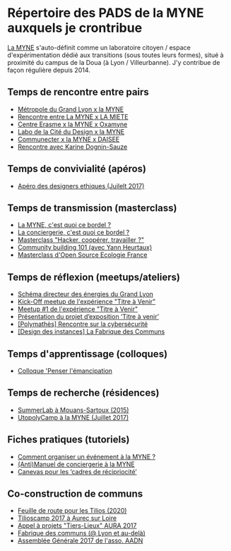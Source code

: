 # Répertoire des PADS de la MYNE auxquels je crontribue

[La MYNE]( http://lamyne.org) s'auto-définit comme un laboratoire citoyen / espace d'expérimentation dédié aux transitions (sous toutes leurs formes), situé à proximité du campus de la Doua (à Lyon / Villeurbanne). J'y contribue de façon régulière depuis 2014. 

## Temps de rencontre entre pairs
* [Métropole du Grand Lyon x la MYNE](https://pad.lamyne.org/s/SkQXjMEq-)
* [Rencontre entre La MYNE x LA MIETE](https://pad.lamyne.org/s/BJ5ZQn78Z)
* [Centre Erasme x la MYNE x Oxamyne](https://pad.lamyne.org/s/SJngwjQSb)
* [Labo de la Cité du Design x la MYNE](https://annuel2.framapad.org/p/myne-cite-design)
* [Communecter x la MYNE x DAISEE](https://pad.lamyne.org/s/SJmHZJYN-)
* [Rencontre avec Karine Dognin-Sauze](https://github.com/nicolasloubet/Compte-rendus/blob/master/Articles/Maker-Lyon-MYNE.md)

## Temps de convivialité (apéros)
* [Apéro des designers ethiques (Juilelt 2017)](https://pad.lamyne.org/s/Bk2-qDcBW)

## Temps de transmission (masterclass)
* [La MYNE, c'est quoi ce bordel ?](https://pad.lamyne.org/s/By6Rq42GW)
* [La conciergerie, c'est quoi ce bordel ?](https://pad.lamyne.org/s/r1LL3wSmZ)
* [Masterclass "Hacker, coopérer, travailler ?"](https://github.com/nicolasloubet/Compte-rendus/blob/master/Articles/lamyne_masterclass_lallemant_bureau.md)
* [Community building 101 (avec Yann Heurtaux)](https://pad.lamyne.org/s/BJk4-Lti-)
* [Masterclass d'Open Source Ecologie France](https://pad.lamyne.org/s/ryip0QX-b)

## Temps de réflexion (meetups/ateliers)
* [Schéma directeur des énergies du Grand Lyon](https://pad.lamyne.org/s/BJApqzsWZ)
* [Kick-Off meetup de l'expérience "Titre à Venir"](https://hackmd.io/s/ryQmhtlxb)
* [Meetup #1 de l'expérience "Titre à Venir"](https://pad.lamyne.org/s/ryHA5RLqb)
* [Présentation du projet d’exposition ‘Titre à venir’](https://hackmd.io/s/SJJCcK81W)
* [[Polymathès] Rencontre sur la cybersécurité](https://pad.lamyne.org/s/ry3nOo9ib)
* [[Design des instances] La Fabrique des Communs](https://pad.lamyne.org/s/S1m_Yimab)

## Temps d'apprentissage (colloques)
* [Colloque 'Penser l'émancipation](https://pad.lamyne.org/s/ByJHkdqcb)

## Temps de recherche (résidences)
* [SummerLab à Mouans-Sartoux (2015)](https://pad.lamyne.org/s/Bkq0ebASW)
* [UtopolyCamp à la MYNE (Juillet 2017)](https://pad.lamyne.org/s/BkvcrmwUW)

## Fiches pratiques (tutoriels)
* [Comment organiser un événement à la MYNE ?](https://pad.lamyne.org/s/SJM_4iMEW)
* [(Anti)Manuel de conciergerie à la MYNE](https://pad.lamyne.org/s/H1ptRY7-W)
* [Canevas pour les ‘cadres de récipriocité’](https://pad.lamyne.org/s/HyzvDOafZ)

## Co-construction de communs
* [Feuille de route pour les Tilios (2020)](https://pad.lamyne.org/s/SJElRDI7b)
* [Tilioscamp 2017 à Aurec sur Loire](https://pad.lamyne.org/s/r1Hgi9VI-)
* [Appel à projets "Tiers-Lieux" AURA 2017](https://pad.lamyne.org/s/HkspVDy3W)
* [Fabrique des communs (@ Lyon et au-delà)](https://pad.lamyne.org/s/HyHZVeuNW)
* [Assemblée Générale 2017 de l'asso. AADN](https://hackmd.io/s/H14NbVL1-)

